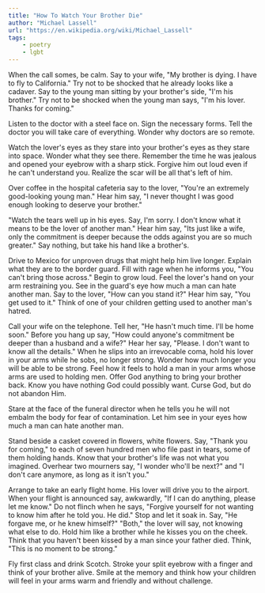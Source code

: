 ```yaml
---
title: "How To Watch Your Brother Die"
author: "Michael Lassell"
url: "https://en.wikipedia.org/wiki/Michael_Lassell"
tags: 
    - poetry
    - lgbt
---
```


When the call somes, be calm. 
Say to your wife, "My brother is dying. I have to fly
to California."
Try not to be shocked that he already looks like
a cadaver.
Say to the young man sitting by your brother's side,
"I'm his brother."
Try not to be shocked when the young man says,
"I'm his lover.  Thanks for coming."

Listen to the doctor with a steel face on.
Sign the necessary forms.
Tell the doctor you will take care of everything.
Wonder why doctors are so remote.

Watch the lover's eyes as they stare into
your brother's eyes as they stare into
space.
Wonder what they see there.
Remember the time he was jealous and
opened your eyebrow with a sharp stick.
Forgive him out loud
even if he can't
understand you.
Realize the scar will be
all that's left of him. 

Over coffee in the hospital cafeteria
say to the lover, "You're an extremely good-looking
young man."
Hear him say,
"I never thought I was good enough looking to
deserve your brother."

"Watch the tears well up in his eyes.  Say,
I'm sorry. I don't know what it means to be
the lover of another man."
Hear him say,
"Its just like a wife, only the commitment is
deeper because the odds against you are so much
greater."
Say nothing, but
take his hand like a brother's.

Drive to Mexico for unproven drugs that might
help him live longer.
Explain what they are to the border guard.
Fill with rage when he informs you,
"You can't bring those across."
Begin to grow loud.
Feel the lover's hand on your arm
restraining you.  See in the guard's eye
how much a man can hate another man.
Say to the lover, "How can you stand it?"
Hear him say, "You get used to it."
Think of one of your children getting used to
another man's hatred.

Call your wife on the telephone. Tell her,
"He hasn't much time.
I'll be home soon."  Before you hang up say,
"How could anyone's commitment be deeper than
a husband and a wife?"  Hear her say,
"Please. I don't want to know all the details."
When he slips into an irrevocable coma,
hold his lover in your arms while he sobs,
no longer strong.  Wonder how much longer
you will be able to be strong.
Feel how it feels to hold a man in your arms
whose arms are used to holding men.
Offer God anything to bring your brother back.
Know you have nothing God could possibly want.
Curse God, but do not
abandon Him.

Stare at the face of the funeral director
when he tells you he will not
embalm the body for fear of
contamination.  Let him see in your eyes
how much a man can hate another man.

Stand beside a casket covered in flowers,
white flowers. Say,
"Thank you for coming," to each of seven hundred men
who file past in tears, some of them
holding hands.  Know that your brother's life
was not what you imagined.  Overhear two
mourners say, "I wonder who'll be next?" and
"I don't care anymore,
as long as it isn't you."

Arrange to take an early flight home.
His lover will drive you to the airport.
When your flight is announced say,
awkwardly, "If I can do anything, please
let me know."  Do not flinch when he says,
"Forgive yourself for not wanting to know him
after he told you.  He did."
Stop and let it soak in.  Say,
"He forgave me, or he knew himself?"
"Both," the lover will say, not knowing what else
to do.  Hold him like a brother while he
kisses you on the cheek.  Think that
you haven't been kissed by a man since
your father died.  Think,
"This is no moment to be strong."

Fly first class and drink Scotch.  Stroke
your split eyebrow with a finger and
think of your brother alive.  Smile
at the memory and think
how your children will feel in your arms
warm and friendly and without challenge.
